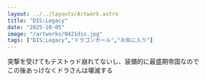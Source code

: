 ```yaml
---
layout: ../../layouts/Artwork.astro
title: "DIS:Legacy"
date: "2025-10-05"
image: "/artworks/0421dis.jpg"
tags: ["DIS:Legacy","ドラゴンガール","お気に入り"]
---
```


突撃を受けてもテストゥド崩れてないし、装備的に最盛期帝国なので  
この後あっけなくドラさんは壊滅する